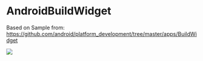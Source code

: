 #  AndroidBuildWidget

Based on Sample from: https://github.com/android/platform_development/tree/master/apps/BuildWidget

![](https://raw.github.com/danielribeiro/AndroidBuildWidget/master/docs/screenshot.png)


